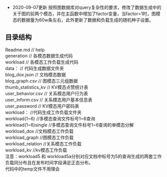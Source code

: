 - 2020-09-07更新
    按照图数据库对query复杂性的要求，修改了数据生成中的关于图的前两个模态，并在主函数中增加了factor变量，当factor=1时，图模态的数据量为60w条左右，此外更新了数据和负载生成的随机种子设置。

## 目录结构      
Readme.md                   // help      
generation                  // 各模态数据生成代码       
workload                    // 各模态工作负载生成代码      
data：                      // 代码生成数据文件夹      
blog_dox.json               // 文档模态数据        
blog_graph.csv              // 图模态三元组数据        
thumb_statistics_kv         // KV模态点赞统计表      
user_behavior.csv           // 关系模态用户行为表      
user_inform.csv            // 关系模态用户基本信息表       
user_password              // KV模态用户密码表        
workload：                   //代码生成工作负载文件夹       
workload(1~6)           //多模态查询文件标号1~6查询        
workload(1~6)single     //多模态查询文件标号1~6查询的单模态分解       
workload_dox            //文档模态工作负载        
workload_graph          //图模态工作负载        
workload_relation       //关系模态工作负载        
workload_kv             //kv模态工作负载        
注意：workload5 和 workload5a分别对应文档中标号为5的查询生成的两套工作负载同分布且在发布时间字段满足正态分布。     
     代码中的temp文件不用理会
